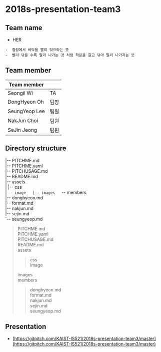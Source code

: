 # 2018s-presentation-team3

## Team name

 - HER
 ```
 -  컬링에서 바닥을 빨리 닦으라는 뜻
 -  빨리 닦을 수록 멀리 나가는 것 처럼 학문을 갈고 닦아 멀리 나가자는 뜻
 ```

## Team member

| Team member     |  |
|-----------------|------|
|  Seongil Wi     |  TA  |
|  DongHyeon Oh   | 팀장 |
|  SeungYeop Lee  | 팀원 |
|  NakJun Choi    | 팀원 |
|  SeJin Jeong    | 팀원 |

## Directory structure


|-- PITCHME.md  
|-- PITCHME.yaml  
|-- PITCHUSAGE.md  
|-- README.md  
|-- assets  
| |-- css  
| `-- image  
|-- images  
`-- members  
|-- donghyeon.md  
|-- format.md  
|-- nakjun.md  
|-- sejin.md  
`-- seungyeop.md  


> PITCHME.md  
> PITCHME.yaml  
> PITCHUSAGE.md  
> README.md  
> assets
>> css  
>> image  
>  
> images  
> members  
>> donghyeon.md  
>> format.md  
>> nakjun.md  
>> sejin.md  
>> seungyeop.md
## Presentation

 - [https://gitpitch.com/KAIST-IS521/2018s-presentation-team3/master](https://gitpitch.com/KAIST-IS521/2018s-presentation-team3/master)
